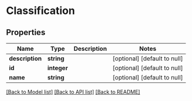 # Classification

## Properties
Name | Type | Description | Notes
------------ | ------------- | ------------- | -------------
**description** | **string** |  | [optional] [default to null]
**id** | **integer** |  | [optional] [default to null]
**name** | **string** |  | [optional] [default to null]

[[Back to Model list]](../README.md#documentation-for-models) [[Back to API list]](../README.md#documentation-for-api-endpoints) [[Back to README]](../README.md)


